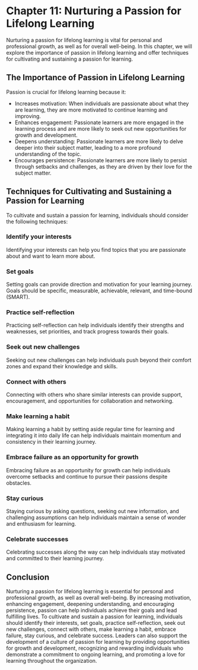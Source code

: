 Chapter 11: Nurturing a Passion for Lifelong Learning
=====================================================

Nurturing a passion for lifelong learning is vital for personal and professional growth, as well as for overall well-being. In this chapter, we will explore the importance of passion in lifelong learning and offer techniques for cultivating and sustaining a passion for learning.

The Importance of Passion in Lifelong Learning
----------------------------------------------

Passion is crucial for lifelong learning because it:

* Increases motivation: When individuals are passionate about what they are learning, they are more motivated to continue learning and improving.
* Enhances engagement: Passionate learners are more engaged in the learning process and are more likely to seek out new opportunities for growth and development.
* Deepens understanding: Passionate learners are more likely to delve deeper into their subject matter, leading to a more profound understanding of the topic.
* Encourages persistence: Passionate learners are more likely to persist through setbacks and challenges, as they are driven by their love for the subject matter.

Techniques for Cultivating and Sustaining a Passion for Learning
----------------------------------------------------------------

To cultivate and sustain a passion for learning, individuals should consider the following techniques:

### Identify your interests

Identifying your interests can help you find topics that you are passionate about and want to learn more about.

### Set goals

Setting goals can provide direction and motivation for your learning journey. Goals should be specific, measurable, achievable, relevant, and time-bound (SMART).

### Practice self-reflection

Practicing self-reflection can help individuals identify their strengths and weaknesses, set priorities, and track progress towards their goals.

### Seek out new challenges

Seeking out new challenges can help individuals push beyond their comfort zones and expand their knowledge and skills.

### Connect with others

Connecting with others who share similar interests can provide support, encouragement, and opportunities for collaboration and networking.

### Make learning a habit

Making learning a habit by setting aside regular time for learning and integrating it into daily life can help individuals maintain momentum and consistency in their learning journey.

### Embrace failure as an opportunity for growth

Embracing failure as an opportunity for growth can help individuals overcome setbacks and continue to pursue their passions despite obstacles.

### Stay curious

Staying curious by asking questions, seeking out new information, and challenging assumptions can help individuals maintain a sense of wonder and enthusiasm for learning.

### Celebrate successes

Celebrating successes along the way can help individuals stay motivated and committed to their learning journey.

Conclusion
----------

Nurturing a passion for lifelong learning is essential for personal and professional growth, as well as overall well-being. By increasing motivation, enhancing engagement, deepening understanding, and encouraging persistence, passion can help individuals achieve their goals and lead fulfilling lives. To cultivate and sustain a passion for learning, individuals should identify their interests, set goals, practice self-reflection, seek out new challenges, connect with others, make learning a habit, embrace failure, stay curious, and celebrate success. Leaders can also support the development of a culture of passion for learning by providing opportunities for growth and development, recognizing and rewarding individuals who demonstrate a commitment to ongoing learning, and promoting a love for learning throughout the organization.
